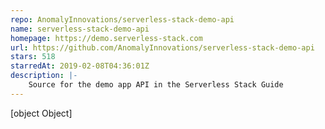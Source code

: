 ```yaml
---
repo: AnomalyInnovations/serverless-stack-demo-api
name: serverless-stack-demo-api
homepage: https://demo.serverless-stack.com
url: https://github.com/AnomalyInnovations/serverless-stack-demo-api
stars: 518
starredAt: 2019-02-08T04:36:01Z
description: |-
    Source for the demo app API in the Serverless Stack Guide
---
```


[object Object]
